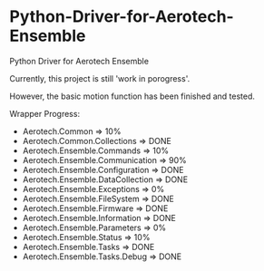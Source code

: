 # Python-Driver-for-Aerotech-Ensemble
Python Driver for Aerotech Ensemble

Currently, this project is still 'work in porogress'.

However, the basic motion function has been finished and tested.

Wrapper Progress:

* Aerotech.Common => 10%
* Aerotech.Common.Collections => DONE
* Aerotech.Ensemble.Commands => 10%
* Aerotech.Ensemble.Communication => 90%
* Aerotech.Ensemble.Configuration => DONE
* Aerotech.Ensemble.DataCollection  => DONE
* Aerotech.Ensemble.Exceptions => 0%
* Aerotech.Ensemble.FileSystem => DONE
* Aerotech.Ensemble.Firmware => DONE
* Aerotech.Ensemble.Information => DONE
* Aerotech.Ensemble.Parameters => 0%
* Aerotech.Ensemble.Status => 10%
* Aerotech.Ensemble.Tasks => DONE
* Aerotech.Ensemble.Tasks.Debug => DONE



